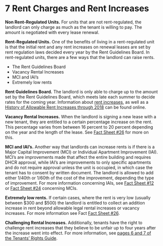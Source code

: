 # 7 Rent Charges and Rent Increases
**Non Rent-Regulated Units.** For units that are not rent-regulated, the landlord can only charge as much as the tenant is willing to pay. The amount is negotiated with every lease renewal. 

**Rent-Regulated Units.** One of the benefits of living in a rent-regulated unit is that the initial rent and any rent increases on renewal leases are set by rent regulation laws decided every year by the Rent Guidelines Board. In rent-regulated units, there are a few ways that the landlord can raise rents. 

- The Rent Guidelines Board
- Vacancy Rental Increases
- MCI and IAI’s
- Extremely low rents

**Rent Guidelines Board.** The landlord is only able to charge up to the amount set by the Rent Guidelines Board, which meets late each summer to decide rates for the coming year. Information about [rent increases](http://www1.nyc.gov/site/rentguidelinesboard/resources/rents-rent-increases.page), as well as a [History of Allowable Rent Increases through 2018](http://www1.nyc.gov/assets/rentguidelinesboard/pdf/guidelines/aptorders2018.pdf) can be found online. 

**Vacancy Rental Increases.** When the landlord is signing a new lease with a new tenant, they are entitled to a certain percentage increase on the rent. This percentage varies from between 16 percent to 20 percent depending on the year and the length of the lease. See [Fact Sheet #26](http://www.nyshcr.org/Rent/FactSheets/orafac26.pdf) for more on this.

**MCI and IAI’s.** Another way that landlords can increase rents is if there is a Major Capital Improvement (MCI) or Individual Apartment Improvement (IAI). MCI’s are improvements made that affect the entire building and requires DHCR approval, while IAI’s are improvements to only specific apartments and do not require approval unless the unit is occupied, in which case the tenant has to consent by written document.  The landlord is allowed to add either 1/40th or 1/60th of the cost of the improvement, depending the type of improvement. For more information concerning IAIs, see [Fact Sheet #12](http://www.nyshcr.org/Rent/OperationalBulletins/orao20161.pdf) or [Fact Sheet #24](http://www.nyshcr.org/Rent/FactSheets/orafac24.pdf) concerning MCIs.

**Extremely low rents.** If certain cases, where the rent is very low (usually between $300 and $500) the landlord is entitled to collect an addition increase in rent beyond allowable legal rental increases or vacancy increases. For more information see Fact [Fact Sheet #26](http://www.nyshcr.org/Rent/FactSheets/orafac26.pdf).

**Challenging Rental Increases.** Additionally, tenants have the right to challenge rent increases that they believe to be unfair up to four years after the increase went into effect. For more information, see [pages 6 and 7 of the Tenants’ Rights Guide](https://ag.ny.gov/sites/default/files/tenants_rights.pdf).

